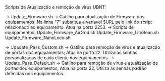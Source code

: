 Scripts de Atualização e remoção de vírus UBNT:

-> Update_Firmware.sh -> Gatilho para atualização de Firmware dos equipamentos;
Na linha "7" substitua a variavel $URL pelo link do script relacionado ao equipamento.
Atua na porta 2253.
-> Scripts de equipamentos:
	Update_Firmware_AirGrid.sh
	Update_Firmware_LiteBean.sh
	Update_Firmware_NanoLoco.sh

-> Upadate_Pass_Custom.sh -> Gatilho para remoção de vírus e atualização de portas dos equipamentos;
Atua na porta 22.
Utiliza as senhas personalizadas de cada cliente nos equipamentos.
-> Update_Pass_Default.sh -> Gatilho para remoção de vírus e atualização de portas dos equipamentos;
Atua na porta 22.
Utiliza as senhas padrão definidas nos equipamentos.
